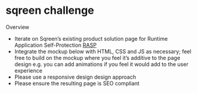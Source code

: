 # sqreen challenge

Overview
- Iterate on Sqreen’s existing product solution page for Runtime Application
Self-Protection [RASP](https://www.sqreen.com/runtime-application-self-protection) 
- Integrate the mockup below with HTML, CSS and JS as necessary; feel free to build
on the mockup where you feel it’s additive to the page design e.g. you can add
animations if you feel it would add to the user experience
- Please use a responsive design design approach
- Please ensure the resulting page is SEO compliant
